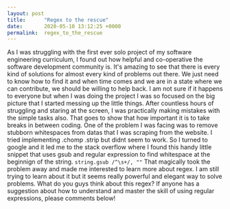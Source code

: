 ```yaml
---
layout: post
title:      "Regex to the rescue"
date:       2020-05-10 13:12:25 +0000
permalink:  regex_to_the_rescue
---
```



As I was struggling with the first ever solo project of my software engineering curriculum, I found out how helpful and co-operative the software development community is. It's amazing to see that there is every kind of solutions for almost every kind of problems out there. We just need to know how to find it  and when time comes and we are in a state where we can contribute, we should be willing to help back. I am not sure if it happens to everyone but when I was doing the project I was so focused on the big picture that I started messing up the little things. After countless hours of struggling and staring at the screen, I was practically making mistakes with the simple tasks also. That goes to show that how important it is to take breaks in between coding. One of the problem I was facing was to remove stubborn whitespaces from datas that I was scraping from the website. I tried implementing .chomp .strip but didnt seem to work. So I turned to google and it led me to the stack overflow where I found this handy little snippet that uses gsub and regular expression to find whitespace at the beginnign of the string. 
`string.gsub /^\s+/, ""`
That magically took the problem away and made me interested to learn more about regex. I am still trying to learn about it but it seems really powerful and elegant way to solve problems. What do you guys think about this regex? If anyone has a suggestion about how to understand and master the skill of using regular expressions, please comments below!
